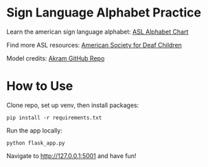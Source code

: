 # Sign Language Alphabet Practice

Learn the american sign language alphabet: [ASL Alphabet Chart](https://deafchildren.org/wp-content/uploads/2019/07/ASL-Alphabet-ASDC.pdf)

Find more ASL resources: [American Society for Deaf Children](https://deafchildren.org/)

Model credits: [Akram GitHub Repo](https://github.com/AkramOM606/American-Sign-Language-Detection)

# How to Use

Clone repo, set up venv, then install packages:
```
pip install -r requirements.txt
```
Run the app locally:
```
python flask_app.py
```
Navigate to http://127.0.0.1:5001 and have fun!

